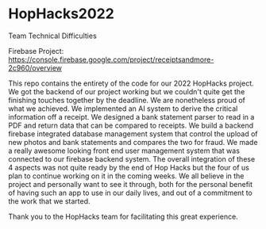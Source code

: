 # HopHacks2022
Team Technical Difficulties

Firebase Project: ​​https://console.firebase.google.com/project/receiptsandmore-2c960/overview 

This repo contains the entirety of the code for our 2022 HopHacks project. We got the backend of our project working but we couldn't quite get the finishing touches together by the deadline. We are nonetheless proud of what we achieved. We implemented an AI system to derive the critical information off a receipt. We designed a bank statement parser to read in a PDF and return data that can be compared to receipts. We build a backend firebase integrated database management system that control the upload of new photos and bank statements and compares the two for fraud. We made a really awesome looking front end user management system that was connected to our firebase backend system. The overall integration of these 4 aspects was not quite ready by the end of Hop Hacks but the four of us plan to continue working on it in the coming weeks. We all believe in the project and personally want to see it through, both for the personal benefit of having such an app to use in our daily lives, and out of a commitment to the work that we started.

Thank you to the HopHacks team for facilitating this great experience.
